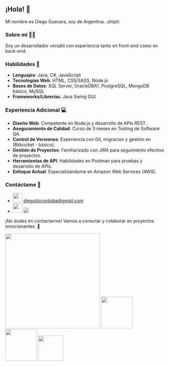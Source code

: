 ## ¡Hola! :wave:

Mi nombre es Diego Guevara, soy de Argentina. :shipit:

### Sobre mí :man_technologist:

Soy un desarrollador versátil con experiencia tanto en front-end como en back-end.

### Habilidades :speech_balloon:

- **Lenguajes**: Java, C#, JavaScript
- **Tecnologías Web**: HTML, CSS/SASS, Node.js
- **Bases de Datos**: SQL Server, OracleDBA1, PostgreSQL, MongoDB básico, MySQL
- **Frameworks/Librerías**: Java Swing GUI

### Experiencia Adicional :computer:

- **Diseño Web**: Competente en Node.js y desarrollo de APIs REST.
- **Aseguramiento de Calidad**: Curso de 3 meses en Testing de Software QA.
- **Control de Versiones**: Experiencia con Git, migracion y gestión en (Bitbucket - básico).
- **Gestión de Proyectos**: Familiarizado con JIRA para seguimiento efectivo de proyectos.
- **Herramientas de API**: Habilidades en Postman para pruebas y desarrollo de APIs.
- **Enfoque Actual**: Especializándome en Amazon Web Services (AWS).

### Contáctame :email:

- <img src="https://github.com/Diebut/Diebut/assets/56057944/28297870-511a-4ed7-a26b-710b7bba4bac" width="30"> [dieguitocordoba@gmail.com](mailto:TuEmail@example.com)
- <img src="https://github.com/Diebut/Diebut/assets/56057944/e5f0c156-b6a4-4915-a53e-d5471eb36bf3" width="30"> [<img src="https://img.shields.io/badge/LinkedIn-Profile-blue">](https://www.linkedin.com)

¡No dudes en contactarme! Vamos a conectar y colaborar en proyectos emocionantes. :rocket:

<img src="https://github.com/Diebut/Diebut/assets/56057944/e4782d65-5363-4c14-8fab-027a678abfff" width="300">

<img src="https://github.com/Diebut/Diebut/assets/56057944/a690307d-1ee5-4c0c-b443-c81012170374" width="100">
<img src="https://github.com/Diebut/Diebut/assets/56057944/6d01d1da-883e-48ce-beda-e73325657484" width="100">
<img src="https://github.com/Diebut/Diebut/assets/56057944/862ef071-26dd-4fa1-a583-5b42fb6e729e" width="80">



<!---
Diebut/Diebut is a ✨ special ✨ repository because its `README.md` (this file) appears on your GitHub profile.
You can click the Preview link to take a look at your changes.
--->
